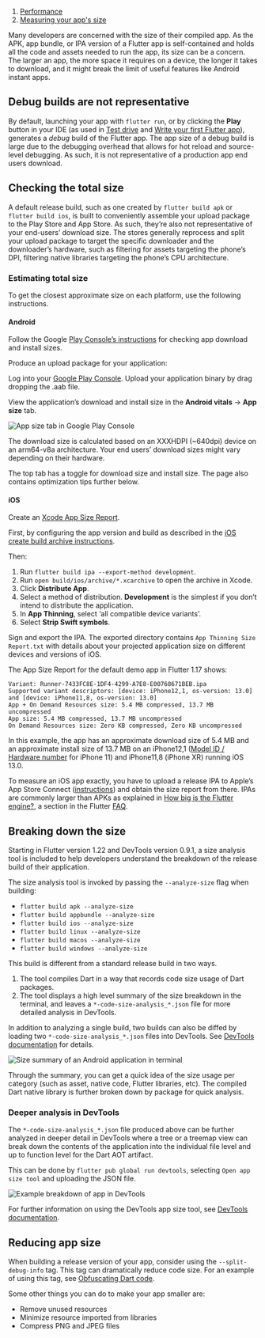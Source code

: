 1.  [Performance](https://docs.flutter.dev/perf)
2.  [Measuring your app's size](https://docs.flutter.dev/perf/app-size)

Many developers are concerned with the size of their compiled app. As the APK, app bundle, or IPA version of a Flutter app is self-contained and holds all the code and assets needed to run the app, its size can be a concern. The larger an app, the more space it requires on a device, the longer it takes to download, and it might break the limit of useful features like Android instant apps.

## Debug builds are not representative

By default, launching your app with `flutter run`, or by clicking the **Play** button in your IDE (as used in [Test drive](https://docs.flutter.dev/get-started/test-drive) and [Write your first Flutter app](https://docs.flutter.dev/get-started/codelab)), generates a _debug_ build of the Flutter app. The app size of a debug build is large due to the debugging overhead that allows for hot reload and source-level debugging. As such, it is not representative of a production app end users download.

## Checking the total size

A default release build, such as one created by `flutter build apk` or `flutter build ios`, is built to conveniently assemble your upload package to the Play Store and App Store. As such, they’re also not representative of your end-users’ download size. The stores generally reprocess and split your upload package to target the specific downloader and the downloader’s hardware, such as filtering for assets targeting the phone’s DPI, filtering native libraries targeting the phone’s CPU architecture.

### Estimating total size

To get the closest approximate size on each platform, use the following instructions.

#### Android

Follow the Google [Play Console’s instructions](https://support.google.com/googleplay/android-developer/answer/9302563?hl=en) for checking app download and install sizes.

Produce an upload package for your application:

Log into your [Google Play Console](https://play.google.com/apps/publish/). Upload your application binary by drag dropping the .aab file.

View the application’s download and install size in the **Android vitals** -> **App size** tab.

![App size tab in Google Play Console](https://docs.flutter.dev/assets/images/docs/perf/vital-size.png)

The download size is calculated based on an XXXHDPI (~640dpi) device on an arm64-v8a architecture. Your end users’ download sizes might vary depending on their hardware.

The top tab has a toggle for download size and install size. The page also contains optimization tips further below.

#### iOS

Create an [Xcode App Size Report](https://developer.apple.com/documentation/xcode/reducing_your_app_s_size#3458589).

First, by configuring the app version and build as described in the [iOS create build archive instructions](https://docs.flutter.dev/deployment/ios#update-the-apps-build-and-version-numbers).

Then:

1.  Run `flutter build ipa --export-method development`.
2.  Run `open build/ios/archive/*.xcarchive` to open the archive in Xcode.
3.  Click **Distribute App**.
4.  Select a method of distribution. **Development** is the simplest if you don’t intend to distribute the application.
5.  In **App Thinning**, select ‘all compatible device variants’.
6.  Select **Strip Swift symbols**.

Sign and export the IPA. The exported directory contains `App Thinning Size Report.txt` with details about your projected application size on different devices and versions of iOS.

The App Size Report for the default demo app in Flutter 1.17 shows:

```
Variant: Runner-7433FC8E-1DF4-4299-A7E8-E00768671BEB.ipa
Supported variant descriptors: [device: iPhone12,1, os-version: 13.0] and [device: iPhone11,8, os-version: 13.0]
App + On Demand Resources size: 5.4 MB compressed, 13.7 MB uncompressed
App size: 5.4 MB compressed, 13.7 MB uncompressed
On Demand Resources size: Zero KB compressed, Zero KB uncompressed
```

In this example, the app has an approximate download size of 5.4 MB and an approximate install size of 13.7 MB on an iPhone12,1 ([Model ID / Hardware number](https://en.wikipedia.org/wiki/List_of_iOS_devices#Models) for iPhone 11) and iPhone11,8 (iPhone XR) running iOS 13.0.

To measure an iOS app exactly, you have to upload a release IPA to Apple’s App Store Connect ([instructions](https://docs.flutter.dev/deployment/ios)) and obtain the size report from there. IPAs are commonly larger than APKs as explained in [How big is the Flutter engine?](https://docs.flutter.dev/resources/faq#how-big-is-the-flutter-engine), a section in the Flutter [FAQ](https://docs.flutter.dev/resources/faq).

## Breaking down the size

Starting in Flutter version 1.22 and DevTools version 0.9.1, a size analysis tool is included to help developers understand the breakdown of the release build of their application.

The size analysis tool is invoked by passing the `--analyze-size` flag when building:

-   `flutter build apk --analyze-size`
-   `flutter build appbundle --analyze-size`
-   `flutter build ios --analyze-size`
-   `flutter build linux --analyze-size`
-   `flutter build macos --analyze-size`
-   `flutter build windows --analyze-size`

This build is different from a standard release build in two ways.

1.  The tool compiles Dart in a way that records code size usage of Dart packages.
2.  The tool displays a high level summary of the size breakdown in the terminal, and leaves a `*-code-size-analysis_*.json` file for more detailed analysis in DevTools.

In addition to analyzing a single build, two builds can also be diffed by loading two `*-code-size-analysis_*.json` files into DevTools. See [DevTools documentation](https://docs.flutter.dev/tools/devtools/app-size) for details.

![Size summary of an Android application in terminal](https://docs.flutter.dev/assets/images/docs/perf/size-summary.png)

Through the summary, you can get a quick idea of the size usage per category (such as asset, native code, Flutter libraries, etc). The compiled Dart native library is further broken down by package for quick analysis.

### Deeper analysis in DevTools

The `*-code-size-analysis_*.json` file produced above can be further analyzed in deeper detail in DevTools where a tree or a treemap view can break down the contents of the application into the individual file level and up to function level for the Dart AOT artifact.

This can be done by `flutter pub global run devtools`, selecting `Open app size tool` and uploading the JSON file.

![Example breakdown of app in DevTools](https://docs.flutter.dev/assets/images/docs/perf/devtools-size.png)

For further information on using the DevTools app size tool, see [DevTools documentation](https://docs.flutter.dev/tools/devtools/app-size).

## Reducing app size

When building a release version of your app, consider using the `--split-debug-info` tag. This tag can dramatically reduce code size. For an example of using this tag, see [Obfuscating Dart code](https://docs.flutter.dev/deployment/obfuscate).

Some other things you can do to make your app smaller are:

-   Remove unused resources
-   Minimize resource imported from libraries
-   Compress PNG and JPEG files